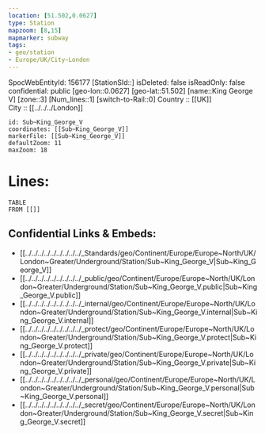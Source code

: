 ```yaml
---
location: [51.502,0.0627] 
type: Station 
mapzoom: [8,15] 
mapmarker: subway 
tags:
- geo/station
- Europe/UK/City~London
---
```

SpocWebEntityId: 156177
[StationSId::] 
isDeleted: false
isReadOnly: false
confidential: public
[geo-lon::0.0627] 
[geo-lat::51.502] 
[name::King George V] 
[zone::3] 
[Num_lines::1] 
[switch-to-Rail::0] 
Country :: [[UK]]  
City :: [[../../../London]]  


```leaflet
id: Sub~King_George_V
coordinates: [[Sub~King_George_V]] 
markerFile: [[Sub~King_George_V]] 
defaultZoom: 11 
maxZoom: 18
```


# Lines: 
```dataview
TABLE 
FROM [[]] 
```

## Confidential Links & Embeds: 
- [[../../../../../../../../../_Standards/geo/Continent/Europe/Europe~North/UK/London~Greater/Underground/Station/Sub~King_George_V|Sub~King_George_V]] 
- [[../../../../../../../../../_public/geo/Continent/Europe/Europe~North/UK/London~Greater/Underground/Station/Sub~King_George_V.public|Sub~King_George_V.public]] 
- [[../../../../../../../../../_internal/geo/Continent/Europe/Europe~North/UK/London~Greater/Underground/Station/Sub~King_George_V.internal|Sub~King_George_V.internal]] 
- [[../../../../../../../../../_protect/geo/Continent/Europe/Europe~North/UK/London~Greater/Underground/Station/Sub~King_George_V.protect|Sub~King_George_V.protect]] 
- [[../../../../../../../../../_private/geo/Continent/Europe/Europe~North/UK/London~Greater/Underground/Station/Sub~King_George_V.private|Sub~King_George_V.private]] 
- [[../../../../../../../../../_personal/geo/Continent/Europe/Europe~North/UK/London~Greater/Underground/Station/Sub~King_George_V.personal|Sub~King_George_V.personal]] 
- [[../../../../../../../../../_secret/geo/Continent/Europe/Europe~North/UK/London~Greater/Underground/Station/Sub~King_George_V.secret|Sub~King_George_V.secret]] 
